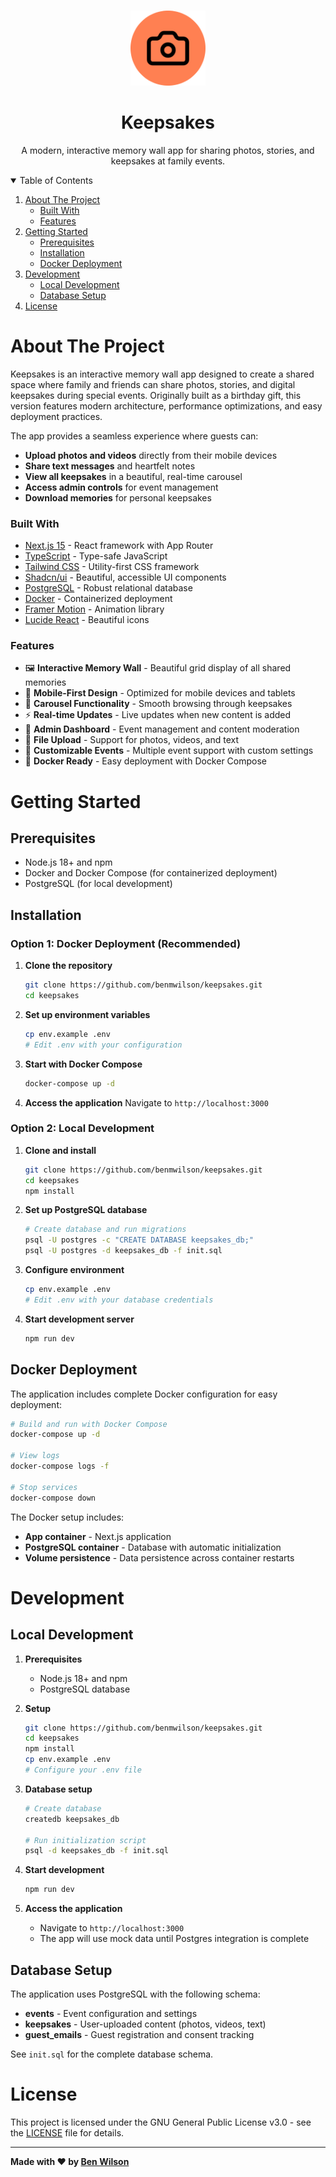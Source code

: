 <!-- PROJECT LOGO -->
<br />
<p align="center">
  <a href="https://github.com/benmwilson/keepsakes">
    <img src="public/favicon.png" alt="Logo" width="120" height="120">
  </a>

  <h1 align="center">Keepsakes</h1>

  <p align="center">
    A modern, interactive memory wall app for sharing photos, stories, and keepsakes at family events.
  </p>
</p>

<!-- TABLE OF CONTENTS -->
<details open="open">
  <summary>Table of Contents</summary>
  <ol>
    <li>
      <a href="#about-the-project">About The Project</a>
      <ul>
        <li><a href="#built-with">Built With</a></li>
        <li><a href="#features">Features</a></li>
      </ul>
    </li>
    <li>
      <a href="#getting-started">Getting Started</a>
      <ul>
        <li><a href="#prerequisites">Prerequisites</a></li>
        <li><a href="#installation">Installation</a></li>
        <li><a href="#docker-deployment">Docker Deployment</a></li>
      </ul>
    </li>
    <li>
      <a href="#development">Development</a>
      <ul>
        <li><a href="#local-development">Local Development</a></li>
        <li><a href="#database-setup">Database Setup</a></li>
      </ul>
    </li>
    <li><a href="#license">License</a></li>
  </ol>
</details>

<!-- ABOUT THE PROJECT -->

# About The Project

Keepsakes is an interactive memory wall app designed to create a shared space where family and friends can share photos, stories, and digital keepsakes during special events. Originally built as a birthday gift, this version features modern architecture, performance optimizations, and easy deployment practices.

The app provides a seamless experience where guests can:
- **Upload photos and videos** directly from their mobile devices
- **Share text messages** and heartfelt notes
- **View all keepsakes** in a beautiful, real-time carousel
- **Access admin controls** for event management
- **Download memories** for personal keepsakes

### Built With

- [Next.js 15](https://nextjs.org/) - React framework with App Router
- [TypeScript](https://www.typescriptlang.org/) - Type-safe JavaScript
- [Tailwind CSS](https://tailwindcss.com/) - Utility-first CSS framework
- [Shadcn/ui](https://ui.shadcn.com/) - Beautiful, accessible UI components
- [PostgreSQL](https://www.postgresql.org/) - Robust relational database
- [Docker](https://www.docker.com/) - Containerized deployment
- [Framer Motion](https://www.framer.com/motion/) - Animation library
- [Lucide React](https://lucide.dev/) - Beautiful icons

### Features

- 🖼️ **Interactive Memory Wall** - Beautiful grid display of all shared memories
- 📱 **Mobile-First Design** - Optimized for mobile devices and tablets
- 🎠 **Carousel Functionality** - Smooth browsing through keepsakes
- ⚡ **Real-time Updates** - Live updates when new content is added
- 🔐 **Admin Dashboard** - Event management and content moderation
- 📁 **File Upload** - Support for photos, videos, and text
- 🎨 **Customizable Events** - Multiple event support with custom settings
- 🐳 **Docker Ready** - Easy deployment with Docker Compose

<!-- GETTING STARTED -->

# Getting Started

## Prerequisites

- Node.js 18+ and npm
- Docker and Docker Compose (for containerized deployment)
- PostgreSQL (for local development)

## Installation

### Option 1: Docker Deployment (Recommended)

1. **Clone the repository**
   ```sh
   git clone https://github.com/benmwilson/keepsakes.git
   cd keepsakes
   ```

2. **Set up environment variables**
   ```sh
   cp env.example .env
   # Edit .env with your configuration
   ```

3. **Start with Docker Compose**
   ```sh
   docker-compose up -d
   ```

4. **Access the application**
   Navigate to `http://localhost:3000`

### Option 2: Local Development

1. **Clone and install**
   ```sh
   git clone https://github.com/benmwilson/keepsakes.git
   cd keepsakes
   npm install
   ```

2. **Set up PostgreSQL database**
   ```sh
   # Create database and run migrations
   psql -U postgres -c "CREATE DATABASE keepsakes_db;"
   psql -U postgres -d keepsakes_db -f init.sql
   ```

3. **Configure environment**
   ```sh
   cp env.example .env
   # Edit .env with your database credentials
   ```

4. **Start development server**
   ```sh
   npm run dev
   ```

## Docker Deployment

The application includes complete Docker configuration for easy deployment:

```sh
# Build and run with Docker Compose
docker-compose up -d

# View logs
docker-compose logs -f

# Stop services
docker-compose down
```

The Docker setup includes:
- **App container** - Next.js application
- **PostgreSQL container** - Database with automatic initialization
- **Volume persistence** - Data persistence across container restarts

# Development

## Local Development

1. **Prerequisites**
   - Node.js 18+ and npm
   - PostgreSQL database

2. **Setup**
   ```sh
   git clone https://github.com/benmwilson/keepsakes.git
   cd keepsakes
   npm install
   cp env.example .env
   # Configure your .env file
   ```

3. **Database setup**
   ```sh
   # Create database
   createdb keepsakes_db
   
   # Run initialization script
   psql -d keepsakes_db -f init.sql
   ```

4. **Start development**
   ```sh
   npm run dev
   ```

5. **Access the application**
   - Navigate to `http://localhost:3000`
   - The app will use mock data until Postgres integration is complete

## Database Setup

The application uses PostgreSQL with the following schema:

- **events** - Event configuration and settings
- **keepsakes** - User-uploaded content (photos, videos, text)
- **guest_emails** - Guest registration and consent tracking

See `init.sql` for the complete database schema.


<!-- LICENSE -->

# License

This project is licensed under the GNU General Public License v3.0 - see the [LICENSE](LICENSE) file for details.


---

**Made with ❤️ by [Ben Wilson](https://benmwilson.dev)**
